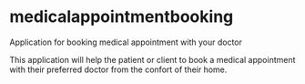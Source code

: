 # medicalappointmentbooking

Application for booking medical appointment with your doctor

This application will help the patient or client to book a medical appointment with their preferred doctor from the confort of their home.
